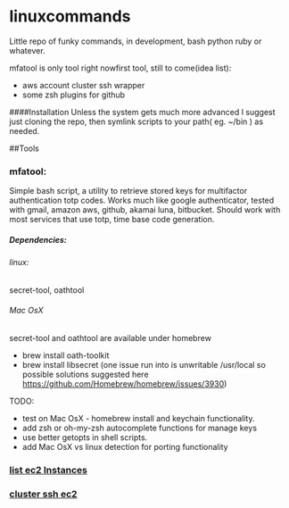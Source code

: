 # linuxcommands
Little repo of funky commands, in development, bash python ruby or whatever. 

mfatool is only tool right nowfirst tool, still to come(idea list):
 * aws account cluster ssh wrapper
 * some zsh plugins for github
 
####Installation
Unless the system gets much more advanced I suggest just cloning the repo, then symlink scripts to your path( eg. ~/bin ) as needed.


##Tools

### mfatool:
Simple bash script, a utility to retrieve stored keys for multifactor authentication totp codes. Works much like google authenticator, tested with gmail, amazon aws, github, akamai luna, bitbucket. 
Should work with most services that use totp, time base code generation.
##### Dependencies: 
###### linux:
secret-tool, oathtool
###### Mac OsX
secret-tool and oathtool are available under homebrew
 - brew install oath-toolkit
 - brew install libsecret
(one issue run into is unwritable /usr/local so possible solutions suggested here
https://github.com/Homebrew/homebrew/issues/3930)


TODO: 
* test on Mac OsX - homebrew install and keychain functionality.
* add zsh or oh-my-zsh autocomplete functions for manage keys
* use better getopts in shell scripts.
* add Mac OsX vs linux detection for porting functionality 


### [list ec2 Instances](docs/listec2instances.md)
### [cluster ssh ec2](docs/clustersshec2.md)

